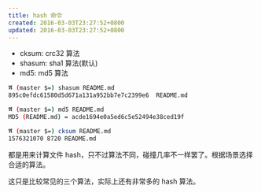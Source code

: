 ```yaml
---
title: hash 命令
created: 2016-03-03T23:27:52+0800
updated: 2016-03-03T23:27:52+0800
---
```



- cksum: crc32 算法
- shasum: sha1 算法(默认)
- md5: md5 算法

```sh
𝕬 (master $=) shasum README.md
895c0efdc61580d5d671a131a952bb7e7c2399e6  README.md

𝕬 (master $=) md5 README.md
MD5 (README.md) = acde1694e0a5ed6c5e52494e38ced19f

𝕬 (master $=) cksum README.md
1576321070 8720 README.md
```

都是用来计算文件 hash，只不过算法不同，碰撞几率不一样罢了。根据场景选择合适的算法。

这只是比较常见的三个算法，实际上还有非常多的 hash 算法。
